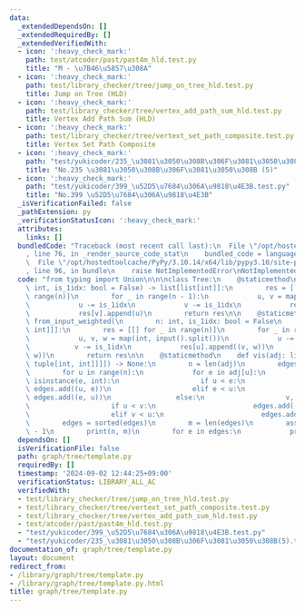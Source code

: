 ```yaml
---
data:
  _extendedDependsOn: []
  _extendedRequiredBy: []
  _extendedVerifiedWith:
  - icon: ':heavy_check_mark:'
    path: test/atcoder/past/past4m_hld.test.py
    title: "M - \u7B46\u5857\u308A"
  - icon: ':heavy_check_mark:'
    path: test/library_checker/tree/jump_on_tree_hld.test.py
    title: Jump on Tree (HLD)
  - icon: ':heavy_check_mark:'
    path: test/library_checker/tree/vertex_add_path_sum_hld.test.py
    title: Vertex Add Path Sum (HLD)
  - icon: ':heavy_check_mark:'
    path: test/library_checker/tree/vertext_set_path_composite.test.py
    title: Vertex Set Path Composite
  - icon: ':heavy_check_mark:'
    path: "test/yukicoder/235_\u3081\u3050\u308B\u306F\u3081\u3050\u308B(5).test.py"
    title: "No.235 \u3081\u3050\u308B\u306F\u3081\u3050\u308B (5)"
  - icon: ':heavy_check_mark:'
    path: "test/yukicoder/399_\u52D5\u7684\u306A\u9818\u4E3B.test.py"
    title: "No.399 \u52D5\u7684\u306A\u9818\u4E3B"
  _isVerificationFailed: false
  _pathExtension: py
  _verificationStatusIcon: ':heavy_check_mark:'
  attributes:
    links: []
  bundledCode: "Traceback (most recent call last):\n  File \"/opt/hostedtoolcache/PyPy/3.10.14/x64/lib/pypy3.10/site-packages/onlinejudge_verify/documentation/build.py\"\
    , line 76, in _render_source_code_stat\n    bundled_code = language.bundle(\n\
    \  File \"/opt/hostedtoolcache/PyPy/3.10.14/x64/lib/pypy3.10/site-packages/onlinejudge_verify/languages/python.py\"\
    , line 96, in bundle\n    raise NotImplementedError\nNotImplementedError\n"
  code: "from typing import Union\n\n\nclass Tree:\n    @staticmethod\n    def from_input(n:\
    \ int, is_1idx: bool = False) -> list[list[int]]:\n        res = [[] for _ in\
    \ range(n)]\n        for _ in range(n - 1):\n            u, v = map(int, input().split())\n\
    \            u -= is_1idx\n            v -= is_1idx\n            res[u].append(v)\n\
    \            res[v].append(u)\n        return res\n\n    @staticmethod\n    def\
    \ from_input_weighted(\n        n: int, is_1idx: bool = False\n    ) -> list[list[tuple[int,\
    \ int]]]:\n        res = [[] for _ in range(n)]\n        for _ in range(n - 1):\n\
    \            u, v, w = map(int, input().split())\n            u -= is_1idx\n \
    \           v -= is_1idx\n            res[u].append((v, w))\n            res[v].append((u,\
    \ w))\n        return res\n\n    @staticmethod\n    def vis(adj: list[list[Union[int,\
    \ tuple[int, int]]]]) -> None:\n        n = len(adj)\n        edges = set()\n\
    \        for u in range(n):\n            for e in adj[u]:\n                if\
    \ isinstance(e, int):\n                    if u < e:\n                       \
    \ edges.add((u, e))\n                    elif e < u:\n                       \
    \ edges.add((e, u))\n                else:\n                    v, w = e[0], e[1]\n\
    \                    if u < v:\n                        edges.add((u, v, w))\n\
    \                    elif v < u:\n                        edges.add((v, u, w))\n\
    \        edges = sorted(edges)\n        m = len(edges)\n        assert n == m\
    \ - 1\n        print(n, m)\n        for e in edges:\n            print(*e)\n"
  dependsOn: []
  isVerificationFile: false
  path: graph/tree/template.py
  requiredBy: []
  timestamp: '2024-09-02 12:44:25+09:00'
  verificationStatus: LIBRARY_ALL_AC
  verifiedWith:
  - test/library_checker/tree/jump_on_tree_hld.test.py
  - test/library_checker/tree/vertext_set_path_composite.test.py
  - test/library_checker/tree/vertex_add_path_sum_hld.test.py
  - test/atcoder/past/past4m_hld.test.py
  - "test/yukicoder/399_\u52D5\u7684\u306A\u9818\u4E3B.test.py"
  - "test/yukicoder/235_\u3081\u3050\u308B\u306F\u3081\u3050\u308B(5).test.py"
documentation_of: graph/tree/template.py
layout: document
redirect_from:
- /library/graph/tree/template.py
- /library/graph/tree/template.py.html
title: graph/tree/template.py
---
```

